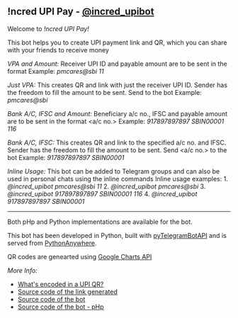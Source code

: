 ## !ncred UPI Pay - [@incred_upibot](https://telegram.me/incred_upibot)
Welcome to *!ncred UPI Pay!*

This bot helps you to create UPI payment link and QR, which you can share with your friends to receive money

*VPA and Amount:* Receiver UPI ID and payable amount are to be sent in the format <upi id><space><amount>
Example: *pmcares@sbi 11*

*Just VPA:* This creates QR and link with just the receiver UPI ID. Sender has the freedom to fill the amount to be sent. Send <upi id> to the bot 
Example: *pmcares@sbi*

*Bank A/C, IFSC and Amount:* Beneficiary a/c no., IFSC and payable amount are to be sent in the format <a/c no.><space><ifsc><space><amount>
Example: *917897897897 SBIN00001 116*

*Bank A/C, IFSC:* This creates QR and link to the specified a/c no. and IFSC. Sender has the freedom to fill the amount to be sent. Send <a/c no.><space><ifsc> to the bot 
Example: *917897897897 SBIN00001*

*Inline Usage:* This bot can be added to Telegram groups and can also be used in personal chats using the inline commands
Inline usage examples:
	1. *@incred_upibot pmcares@sbi 11*
	2. *@incred_upibot pmcares@sbi*
	3. *@incred_upibot 917897897897 SBIN00001 116*
	4. *@incred_upibot 917897897897 SBIN00001*

---
Both pHp and Python implementations are available for the bot.

This bot has been developed in Python, built with [pyTelegramBotAPI](https://github.com/eternnoir/pyTelegramBotAPI) and is served from [PythonAnywhere](https://www.pythonanywhere.com/).

QR codes are genearted using [Google Charts API](https://developers.google.com/chart/infographics/docs/qr_codes)

*More Info:*
* [What's encoded in a UPI QR?](https://pa1tech.github.io/blog/upi)
* [Source code of the link generated](https://github.com/pa1tech/upi/)
* [Source code of the bot](https://github.com/pa1tech/upi/tree/master/incred_upibot)
* [Source code of the bot - pHp](https://github.com/pa1tech/upi/tree/master/incred_upibot/upiBot.php)